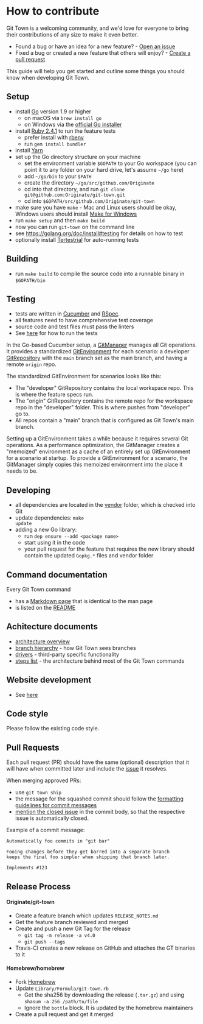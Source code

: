# How to contribute

Git Town is a welcoming community,
and we'd love for everyone to bring
their contributions of any size to make it even better.

- Found a bug or have an idea for a new feature? - [Open an issue](https://github.com/Originate/git-town/issues/new)
- Fixed a bug or created a new feature that others will enjoy? - [Create a pull request](https://help.github.com/articles/using-pull-requests/)

This guide will help you get started and outline some things you should know when developing Git Town.

## Setup

- install [Go](https://golang.org) version 1.9 or higher
  - on macOS via `brew install go`
  - on Windows via the [official Go installer](https://golang.org/dl)
- install [Ruby 2.4.1](https://www.ruby-lang.org/en/documentation/installation) to run the feature tests
  - prefer install with [rbenv](https://github.com/sstephenson/rbenv)
  - run `gem install bundler`
- install [Yarn](https://yarnpkg.com/)
- set up the Go directory structure on your machine
  - set the environment variable `$GOPATH` to your Go workspace
    (you can point it to any folder on your hard drive, let's assume `~/go` here)
  - add `~/go/bin` to your `$PATH`
  - create the directory `~/go/src/github.com/Originate`
  - cd into that directory, and run `git clone git@github.com:Originate/git-town.git`
  - cd into `$GOPATH/src/github.com/Originate/git-town`
- make sure you have `make` - Mac and Linux users should be okay,
  Windows users should install
  [Make for Windows](http://gnuwin32.sourceforge.net/packages/make.htm)
- run <code textrun="verify-make-command">make setup</code> and then <code textrun="verify-make-command">make build</code>
- now you can run `git-town` on the command line
- see https://golang.org/doc/install#testing for details on how to test
- optionally install [Tertestrial](https://github.com/Originate/tertestrial-server)
  for auto-running tests

## Building

- run <code textrun="verify-make-command">make build</code> to compile the source code into a runnable binary in `$GOPATH/bin`

## Testing

- tests are written in [Cucumber](https://cucumber.io) and [RSpec](https://rspec.info).
- all features need to have comprehensive test coverage
- source code and test files must pass the linters
- See [here](./documentation/development/testing.md) for how to run the tests

In the Go-based Cucumber setup,
a [GitManager](test/git_manager.go) manages all Git operations.
It provides a standardized [GitEnvironment](test/git_environment.go) for each scenario:
a developer [GitRepository](test/git_repository.go) with the `main` branch set as the main branch, and having a remote `origin` repo.

The standardized GitEnvironment for scenarios looks like this:

- The "developer" GitRepository contains the local workspace repo.
  This is where the feature specs run.
- The "origin" GitRepository contains the remote repo for the workspace repo in the "developer" folder.
  This is where pushes from "developer" go to.
- All repos contain a "main" branch that is configured as Git Town's main branch.

Setting up a GitEnvironment takes a while because it requires several Git operations.
As a performance optimization, the GitManager creates a "memoized" environment as a cache of an entirely set up GitEnvironment for a scenario at startup.
To provide a GitEnvironment for a scenario, the GitManager simply copies this memoized environment into the place it needs to be.

## Developing

- all dependencies are located in the [vendor](vendor) folder,
  which is checked into Git
- update dependencies: <code textrun="verify-make-command">make update</code>
- adding a new Go library:
  - run `dep ensure --add <package name>`
  - start using it in the code
  - your pull request for the feature that requires the new library
    should contain the updated `Gopkg.*` files and vendor folder

## Command documentation

Every Git Town command

- has a [Markdown page](./documentation/commands) that is identical to the man page
- is listed on the [README](./README.md)

## Achitecture documents

- [architecture overview](./documentation/development/architecture.md)
- [branch hierarchy](./documentation/development/branch_hierarchy.md) - how Git Town sees branches
- [drivers](./documentation/development/drivers.md) - third-party specific functionality
- [steps list](./documentation/development/steps_list.md) - the architecture behind most of the Git Town commands

## Website development

- See [here](./documentation/development/website.md)

## Code style

Please follow the existing code style.

## Pull Requests

Each pull request (PR) should have the same (optional) description that it will
have when committed later and include the
[issue](https://github.com/Originate/git-town/issues) it resolves.

When merging approved PRs:

- use `git town ship`
- the message for the squashed commit should follow the
  [formatting guidelines for commit messages](http://tbaggery.com/2008/04/19/a-note-about-git-commit-messages.html)
- [mention the closed issue](https://help.github.com/articles/closing-issues-via-commit-messages)
  in the commit body, so that the respective issue is automatically closed.

Example of a commit message:

```
Automatically foo commits in "git bar"

Fooing changes before they get barred into a separate branch
keeps the final foo simpler when shipping that branch later.

Implements #123
```

## Release Process

#### Originate/git-town

- Create a feature branch which updates `RELEASE_NOTES.md`
- Get the feature branch reviewed and merged
- Create and push a new Git Tag for the release
  - `git tag -m release -a v4.0`
  - `git push --tags`
- Travis-CI creates a new release on GitHub and attaches the GT binaries to it

#### Homebrew/homebrew

- Fork [Homebrew](https://github.com/Homebrew/homebrew)
- Update `Library/Formula/git-town.rb`
  - Get the sha256 by downloading the release (`.tar.gz`) and using `shasum -a 256 /path/to/file`
  - Ignore the `bottle` block. It is updated by the homebrew maintainers
- Create a pull request and get it merged

